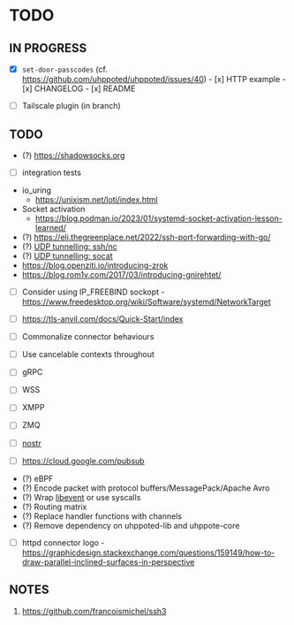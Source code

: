# TODO

## IN PROGRESS

- [x] `set-door-passcodes` (cf. https://github.com/uhppoted/uhppoted/issues/40)
      - [x] HTTP example
      - [x] CHANGELOG
      - [x] README


- [ ] Tailscale plugin (in branch)


## TODO

- (?) https://shadowsocks.org

- [ ] integration tests
- io_uring
  - https://unixism.net/loti/index.html
- Socket activation
   - https://blog.podman.io/2023/01/systemd-socket-activation-lesson-learned/
- (?) https://eli.thegreenplace.net/2022/ssh-port-forwarding-with-go/
- (?) [UDP tunnelling: ssh/nc](https://superuser.com/questions/53103/udp-traffic-through-ssh-tunnel)
- (?) [UDP tunnelling: socat](http://www.morch.com/2011/07/05/forwarding-snmp-ports-over-ssh-using-socat/)
- https://blog.openziti.io/introducing-zrok
- https://blog.rom1v.com/2017/03/introducing-gnirehtet/

- [ ] Consider using IP_FREEBIND sockopt
      - https://www.freedesktop.org/wiki/Software/systemd/NetworkTarget

- [ ] https://tls-anvil.com/docs/Quick-Start/index

- [ ] Commonalize connector behaviours
- [ ] Use cancelable contexts throughout
- [ ] gRPC
- [ ] WSS
- [ ] XMPP
- [ ] ZMQ
- [ ] [nostr](https://github.com/nostr-protocol/nostr)
- [ ] https://cloud.google.com/pubsub

- (?) eBPF
- (?) Encode packet with protocol buffers/MessagePack/Apache Avro
- (?) Wrap [libevent](https://libevent.org) or use syscalls
- (?) Routing matrix
- (?) Replace handler functions with channels
- (?) Remove dependency on uhppoted-lib and uhppote-core
- [ ] httpd connector logo
      - https://graphicdesign.stackexchange.com/questions/159149/how-to-draw-parallel-inclined-surfaces-in-perspective

## NOTES

1. https://github.com/francoismichel/ssh3

